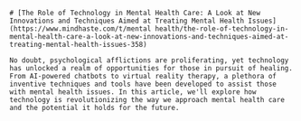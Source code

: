 
    # [The Role of Technology in Mental Health Care: A Look at New Innovations and Techniques Aimed at Treating Mental Health Issues](https://www.mindhaste.com/t/mental health/the-role-of-technology-in-mental-health-care-a-look-at-new-innovations-and-techniques-aimed-at-treating-mental-health-issues-358)

    No doubt, psychological afflictions are proliferating, yet technology has unlocked a realm of opportunities for those in pursuit of healing. From AI-powered chatbots to virtual reality therapy, a plethora of inventive techniques and tools have been developed to assist those with mental health issues. In this article, we'll explore how technology is revolutionizing the way we approach mental health care and the potential it holds for the future.
    